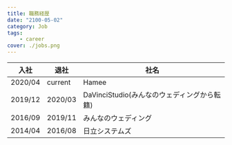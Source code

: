 ```yaml
---
title: 職務経歴
date: "2100-05-02"
category: Job
tags:
    - career
cover: ./jobs.png
---
```


| 入社    | 退社    | 社名                                        |
| ------- | ------- | ------------------------------------------- |
| 2020/04 | current | Hamee                                       |
| 2019/12 | 2020/03 | DaVinciStudio(みんなのウェディングから転籍) |
| 2016/09 | 2019/11 | みんなのウェディング                        |
| 2014/04 | 2016/08 | 日立システムズ                              |
